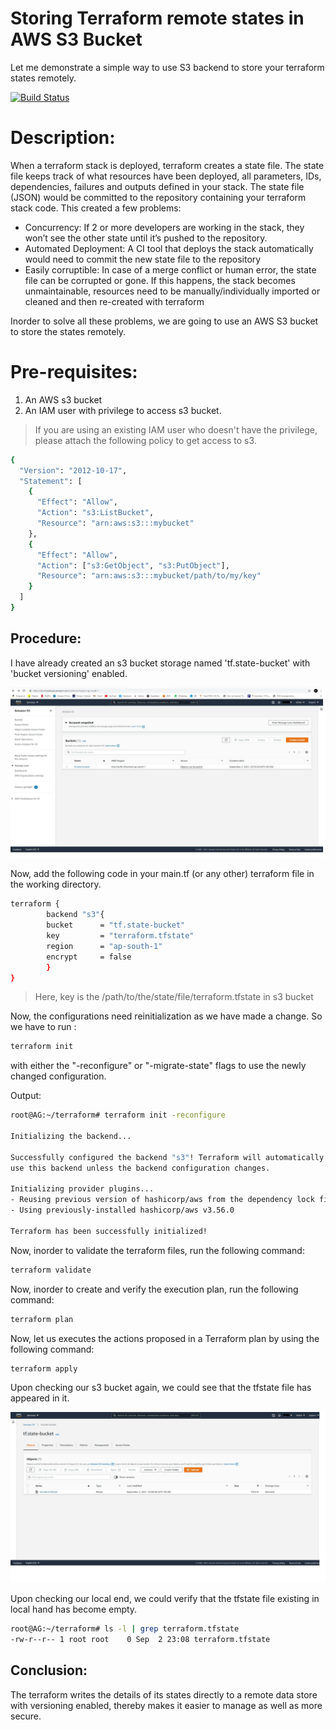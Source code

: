 # Storing Terraform remote states in AWS S3 Bucket

Let me demonstrate a simple way to use S3 backend to store your terraform states remotely.

[![Build Status](https://travis-ci.org/joemccann/dillinger.svg?branch=master)]()

# Description:

When a terraform stack is deployed, terraform creates a state file. The state file keeps track of what resources have been deployed, all parameters, IDs, dependencies, failures and outputs defined in your stack.
The state file (JSON) would be committed to the repository containing your terraform stack code.
This created a few problems:
- Concurrency: If 2 or more developers are working in the stack, they won’t see the other state until it’s pushed to the repository.
- Automated Deployment: A CI tool that deploys the stack automatically would need to commit the new state file to the repository
- Easily corruptible: In case of a merge conflict or human error, the state file can be corrupted or gone. If this happens, the stack becomes unmaintainable, resources need to be manually/individually imported or cleaned and then re-created with terraform

Inorder to solve all these problems, we are going to use an AWS S3 bucket to store the states remotely.

# Pre-requisites:

1) An AWS s3 bucket
2) An IAM user with privilege to access s3 bucket.

> If you are using an existing IAM user who doesn't have the privilege, please attach the following policy to get access to s3.
```sh
{
  "Version": "2012-10-17",
  "Statement": [
    {
      "Effect": "Allow",
      "Action": "s3:ListBucket",
      "Resource": "arn:aws:s3:::mybucket"
    },
    {
      "Effect": "Allow",
      "Action": ["s3:GetObject", "s3:PutObject"],
      "Resource": "arn:aws:s3:::mybucket/path/to/my/key"
    }
  ]
}
```


## Procedure:

I have already created an s3 bucket storage named 'tf.state-bucket' with 'bucket versioning' enabled.

![alt text](https://github.com/anandg1/Terraform-statefile-on-s3bucket/blob/main/01.jpg)

Now, add the following code in your main.tf (or any other) terraform file in the working directory.

```sh
terraform {
        backend "s3"{
        bucket      = "tf.state-bucket"
        key         = "terraform.tfstate"
        region      = "ap-south-1"
        encrypt     = false
        }
}
```
> Here, key is the /path/to/the/state/file/terraform.tfstate in s3 bucket

Now, the configurations need reinitialization as we have made a change. So we have to run : 
```sh
terraform init
```
with either the "-reconfigure" or "-migrate-state" flags to use the newly changed configuration.

Output:

```sh
root@AG:~/terraform# terraform init -reconfigure

Initializing the backend...

Successfully configured the backend "s3"! Terraform will automatically
use this backend unless the backend configuration changes.

Initializing provider plugins...
- Reusing previous version of hashicorp/aws from the dependency lock file
- Using previously-installed hashicorp/aws v3.56.0

Terraform has been successfully initialized!
```
Now, inorder to validate the terraform files, run the following command:
```sh
terraform validate
```
Now, inorder to create and verify the execution plan, run the following command:
```sh
terraform plan
```
Now, let us executes the actions proposed in a Terraform plan by using the following command:
```sh
terraform apply
```
Upon checking our s3 bucket again, we could see that the tfstate file has appeared in it.

![alt text](https://github.com/anandg1/Terraform-statefile-on-s3bucket/blob/main/02.jpg)

Upon checking our local end, we could verify that the tfstate file existing in local hand has become empty.
```sh
root@AG:~/terraform# ls -l | grep terraform.tfstate
-rw-r--r-- 1 root root    0 Sep  2 23:08 terraform.tfstate
```

## Conclusion:

The terraform writes the details of its states directly to a remote data store with versioning enabled, thereby makes it easier to manage as well as more secure.
